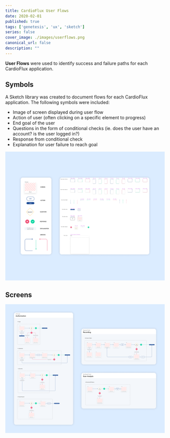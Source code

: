 ```yaml
---
title: CardioFlux User Flows
date: 2020-02-01
published: true
tags: ['genetesis', 'ux', 'sketch']
series: false
cover_image: ./images/userflows.png
canonical_url: false
description: ""
---
```


**User Flows** were used to identify success and failure paths for each CardioFlux application.

## Symbols

A Sketch library was created to document flows for each CardioFlux application. The following symbols were included:

* Image of screen displayed during user flow
* Action of user (often clicking on a specific element to progress)
* End goal of the user
* Questions in the form of conditional checks (ie. does the user have an account? is the user logged in?)
* Response from conditional check
* Explanation for user failure to reach goal

![Image](./images/userflows-00.png)

## Screens

![Image](./images/userflows-01.png)
